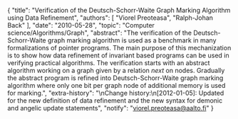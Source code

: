 {
    "title": "Verification of the Deutsch-Schorr-Waite Graph Marking Algorithm using Data Refinement",
    "authors": [
        "Viorel Preoteasa",
        "Ralph-Johan Back"
    ],
    "date": "2010-05-28",
    "topic": "Computer science/Algorithms/Graph",
    "abstract": "The verification of the Deutsch-Schorr-Waite graph marking algorithm is used as a benchmark in many formalizations of pointer programs. The main purpose of this mechanization is to show how data refinement of invariant based programs can be used in verifying practical algorithms. The verification starts with an abstract algorithm working on a graph given by a relation <i>next</i> on nodes. Gradually the abstract program is refined into Deutsch-Schorr-Waite graph marking algorithm where only one bit per graph node of additional memory is used for marking.",
    "extra-history": "\nChange history:\n[2012-01-05]: Updated for the new definition of data refinement and the new syntax for demonic and angelic update statements",
    "notify": "viorel.preoteasa@aalto.fi"
}